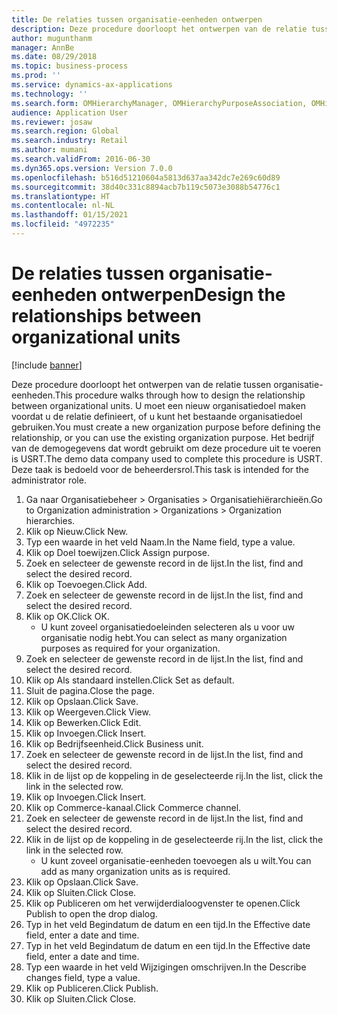 ```yaml
---
title: De relaties tussen organisatie-eenheden ontwerpen
description: Deze procedure doorloopt het ontwerpen van de relatie tussen organisatie-eenheden.
author: mugunthanm
manager: AnnBe
ms.date: 08/29/2018
ms.topic: business-process
ms.prod: ''
ms.service: dynamics-ax-applications
ms.technology: ''
ms.search.form: OMHierarchyManager, OMHierarchyPurposeAssociation, OMHierarchySelection, HierarchyDesigner, OMNodeSelection,  HierarchyPublishAndCloseForm
audience: Application User
ms.reviewer: josaw
ms.search.region: Global
ms.search.industry: Retail
ms.author: mumani
ms.search.validFrom: 2016-06-30
ms.dyn365.ops.version: Version 7.0.0
ms.openlocfilehash: b516d51210604a5813d637aa342dc7e269c60d89
ms.sourcegitcommit: 38d40c331c8894acb7b119c5073e3088b54776c1
ms.translationtype: HT
ms.contentlocale: nl-NL
ms.lasthandoff: 01/15/2021
ms.locfileid: "4972235"
---
```

# <a name="design-the-relationships-between-organizational-units"></a><span data-ttu-id="82d5d-103">De relaties tussen organisatie-eenheden ontwerpen</span><span class="sxs-lookup"><span data-stu-id="82d5d-103">Design the relationships between organizational units</span></span>

[!include [banner](../includes/banner.md)]

<span data-ttu-id="82d5d-104">Deze procedure doorloopt het ontwerpen van de relatie tussen organisatie-eenheden.</span><span class="sxs-lookup"><span data-stu-id="82d5d-104">This procedure walks through how to design the relationship between organizational units.</span></span> <span data-ttu-id="82d5d-105">U moet een nieuw organisatiedoel maken voordat u de relatie definieert, of u kunt het bestaande organisatiedoel gebruiken.</span><span class="sxs-lookup"><span data-stu-id="82d5d-105">You must create a new organization purpose before defining the relationship, or you can use the existing organization purpose.</span></span> <span data-ttu-id="82d5d-106">Het bedrijf van de demogegevens dat wordt gebruikt om deze procedure uit te voeren is USRT.</span><span class="sxs-lookup"><span data-stu-id="82d5d-106">The demo data company used to complete this procedure is USRT.</span></span> <span data-ttu-id="82d5d-107">Deze taak is bedoeld voor de beheerdersrol.</span><span class="sxs-lookup"><span data-stu-id="82d5d-107">This task is intended for the administrator role.</span></span>

1. <span data-ttu-id="82d5d-108">Ga naar Organisatiebeheer > Organisaties > Organisatiehiërarchieën.</span><span class="sxs-lookup"><span data-stu-id="82d5d-108">Go to Organization administration > Organizations > Organization hierarchies.</span></span>
2. <span data-ttu-id="82d5d-109">Klik op Nieuw.</span><span class="sxs-lookup"><span data-stu-id="82d5d-109">Click New.</span></span>
3. <span data-ttu-id="82d5d-110">Typ een waarde in het veld Naam.</span><span class="sxs-lookup"><span data-stu-id="82d5d-110">In the Name field, type a value.</span></span>
4. <span data-ttu-id="82d5d-111">Klik op Doel toewijzen.</span><span class="sxs-lookup"><span data-stu-id="82d5d-111">Click Assign purpose.</span></span>
5. <span data-ttu-id="82d5d-112">Zoek en selecteer de gewenste record in de lijst.</span><span class="sxs-lookup"><span data-stu-id="82d5d-112">In the list, find and select the desired record.</span></span>
6. <span data-ttu-id="82d5d-113">Klik op Toevoegen.</span><span class="sxs-lookup"><span data-stu-id="82d5d-113">Click Add.</span></span>
7. <span data-ttu-id="82d5d-114">Zoek en selecteer de gewenste record in de lijst.</span><span class="sxs-lookup"><span data-stu-id="82d5d-114">In the list, find and select the desired record.</span></span>
8. <span data-ttu-id="82d5d-115">Klik op OK.</span><span class="sxs-lookup"><span data-stu-id="82d5d-115">Click OK.</span></span>
    * <span data-ttu-id="82d5d-116">U kunt zoveel organisatiedoeleinden selecteren als u voor uw organisatie nodig hebt.</span><span class="sxs-lookup"><span data-stu-id="82d5d-116">You can select as many organization purposes as required for your organization.</span></span>  
9. <span data-ttu-id="82d5d-117">Zoek en selecteer de gewenste record in de lijst.</span><span class="sxs-lookup"><span data-stu-id="82d5d-117">In the list, find and select the desired record.</span></span>
10. <span data-ttu-id="82d5d-118">Klik op Als standaard instellen.</span><span class="sxs-lookup"><span data-stu-id="82d5d-118">Click Set as default.</span></span>
11. <span data-ttu-id="82d5d-119">Sluit de pagina.</span><span class="sxs-lookup"><span data-stu-id="82d5d-119">Close the page.</span></span>
12. <span data-ttu-id="82d5d-120">Klik op Opslaan.</span><span class="sxs-lookup"><span data-stu-id="82d5d-120">Click Save.</span></span>
13. <span data-ttu-id="82d5d-121">Klik op Weergeven.</span><span class="sxs-lookup"><span data-stu-id="82d5d-121">Click View.</span></span>
14. <span data-ttu-id="82d5d-122">Klik op Bewerken.</span><span class="sxs-lookup"><span data-stu-id="82d5d-122">Click Edit.</span></span>
15. <span data-ttu-id="82d5d-123">Klik op Invoegen.</span><span class="sxs-lookup"><span data-stu-id="82d5d-123">Click Insert.</span></span>
16. <span data-ttu-id="82d5d-124">Klik op Bedrijfseenheid.</span><span class="sxs-lookup"><span data-stu-id="82d5d-124">Click Business unit.</span></span>
17. <span data-ttu-id="82d5d-125">Zoek en selecteer de gewenste record in de lijst.</span><span class="sxs-lookup"><span data-stu-id="82d5d-125">In the list, find and select the desired record.</span></span>
18. <span data-ttu-id="82d5d-126">Klik in de lijst op de koppeling in de geselecteerde rij.</span><span class="sxs-lookup"><span data-stu-id="82d5d-126">In the list, click the link in the selected row.</span></span>
19. <span data-ttu-id="82d5d-127">Klik op Invoegen.</span><span class="sxs-lookup"><span data-stu-id="82d5d-127">Click Insert.</span></span>
20. <span data-ttu-id="82d5d-128">Klik op Commerce-kanaal.</span><span class="sxs-lookup"><span data-stu-id="82d5d-128">Click Commerce channel.</span></span>
21. <span data-ttu-id="82d5d-129">Zoek en selecteer de gewenste record in de lijst.</span><span class="sxs-lookup"><span data-stu-id="82d5d-129">In the list, find and select the desired record.</span></span>
22. <span data-ttu-id="82d5d-130">Klik in de lijst op de koppeling in de geselecteerde rij.</span><span class="sxs-lookup"><span data-stu-id="82d5d-130">In the list, click the link in the selected row.</span></span>
    * <span data-ttu-id="82d5d-131">U kunt zoveel organisatie-eenheden toevoegen als u wilt.</span><span class="sxs-lookup"><span data-stu-id="82d5d-131">You can add as many organization units as is required.</span></span>  
23. <span data-ttu-id="82d5d-132">Klik op Opslaan.</span><span class="sxs-lookup"><span data-stu-id="82d5d-132">Click Save.</span></span>
24. <span data-ttu-id="82d5d-133">Klik op Sluiten.</span><span class="sxs-lookup"><span data-stu-id="82d5d-133">Click Close.</span></span>
25. <span data-ttu-id="82d5d-134">Klik op Publiceren om het verwijderdialoogvenster te openen.</span><span class="sxs-lookup"><span data-stu-id="82d5d-134">Click Publish to open the drop dialog.</span></span>
26. <span data-ttu-id="82d5d-135">Typ in het veld Begindatum de datum en een tijd.</span><span class="sxs-lookup"><span data-stu-id="82d5d-135">In the Effective date field, enter a date and time.</span></span>
27. <span data-ttu-id="82d5d-136">Typ in het veld Begindatum de datum en een tijd.</span><span class="sxs-lookup"><span data-stu-id="82d5d-136">In the Effective date field, enter a date and time.</span></span>
28. <span data-ttu-id="82d5d-137">Typ een waarde in het veld Wijzigingen omschrijven.</span><span class="sxs-lookup"><span data-stu-id="82d5d-137">In the Describe changes field, type a value.</span></span>
29. <span data-ttu-id="82d5d-138">Klik op Publiceren.</span><span class="sxs-lookup"><span data-stu-id="82d5d-138">Click Publish.</span></span>
30. <span data-ttu-id="82d5d-139">Klik op Sluiten.</span><span class="sxs-lookup"><span data-stu-id="82d5d-139">Click Close.</span></span>

